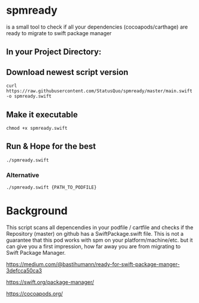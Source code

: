 # spmready
is a small tool to check if all your dependencies (cocoapods/carthage) are ready to migrate to swift package manager

## In your Project Directory:

## Download newest script version

`curl https://raw.githubusercontent.com/StatusQuo/spmready/master/main.swift -o spmready.swift`

## Make it executable
`chmod +x spmready.swift`

## Run & Hope for the best
`./spmready.swift`


### Alternative 

`./spmready.swift {PATH_TO_PODFILE}`

# Background

This script scans all depencendies in your podfile / cartfile and checks if the Repository (master) on github has a SwiftPackage.swift file.
This is not a guarantee that this pod works with spm on your platform/machine/etc. but it can give you a first impression, how far away you are from migrating to Swift Package Manager.

https://medium.com/@bastihumann/ready-for-swift-package-manger-3defcca50ca3

https://swift.org/package-manager/

https://cocoapods.org/
